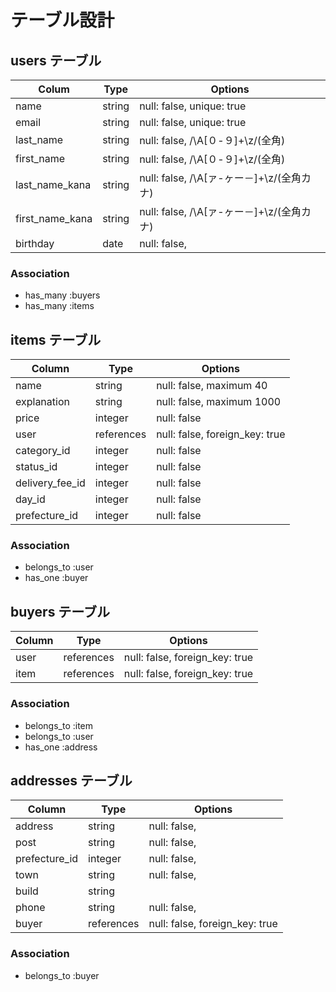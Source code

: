 # テーブル設計

## users テーブル
| Colum           | Type   | Options                                |
| --------        | ------ | ----------                             |
| name            | string | null: false, unique: true              |
| email           | string | null: false, unique: true              |
| last_name       | string | null: false, /\A[０-９]+\z/(全角)       |
| first_name      | string | null: false, /\A[０-９]+\z/(全角)       |
| last_name_kana  | string | null: false, /\A[ァ-ヶー－]+\z/(全角カナ)|
| first_name_kana | string | null: false, /\A[ァ-ヶー－]+\z/(全角カナ)|
| birthday        | date   | null: false,                           |

### Association

- has_many :buyers
- has_many :items

## items テーブル

| Column          | Type      | Options                           |
| ------          | ------    | -----------                       |
| name            | string    | null: false, maximum 40           |
| explanation     | string    | null: false, maximum 1000         |
| price           | integer   | null: false                       |
| user            | references| null: false, foreign_key: true    |
| category_id     | integer   | null: false                       |
| status_id       | integer   | null: false                       |
| delivery_fee_id | integer   | null: false                       |
| day_id          | integer   | null: false                       |
| prefecture_id   | integer   | null: false                       |

### Association

- belongs_to :user
- has_one  :buyer

## buyers テーブル

| Column    | Type       | Options                        |
| ------    | ---------- | ------------------------------ |
| user      | references | null: false, foreign_key: true |
| item      | references | null: false, foreign_key: true |

### Association

- belongs_to :item
- belongs_to :user
- has_one    :address

## addresses テーブル

| Column           | Type       | Options                        |
| -------          | ---------- | ------------------------------ |
| address          | string     | null: false,                   |
| post             | string     | null: false,                   |
| prefecture_id    | integer    | null: false,                   |
| town             | string     | null: false,                   |
| build            | string     |                                |
| phone            | string     | null: false,                   |
| buyer            | references | null: false, foreign_key: true |

### Association

- belongs_to :buyer
